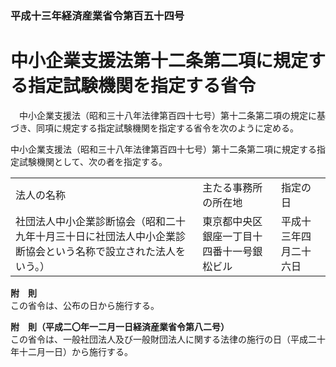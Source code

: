### 平成十三年経済産業省令第百五十四号  
# 中小企業支援法第十二条第二項に規定する指定試験機関を指定する省令  
　中小企業支援法（昭和三十八年法律第百四十七号）第十二条第二項の規定に基づき、同項に規定する指定試験機関を指定する省令を次のように定める。  
  
中小企業支援法（昭和三十八年法律第百四十七号）第十二条第二項に規定する指定試験機関として、次の者を指定する。  

||||  
| --- | --- | --- |  
|法人の名称|主たる事務所の所在地|指定の日|  
|社団法人中小企業診断協会（昭和二十九年十月三十日に社団法人中小企業診断協会という名称で設立された法人をいう。）|東京都中央区銀座一丁目十四番十一号銀松ビル|平成十三年四月二十六日|  
  
  
**附　則**  
この省令は、公布の日から施行する。  
  
**附　則（平成二〇年一二月一日経済産業省令第八二号）**  
この省令は、一般社団法人及び一般財団法人に関する法律の施行の日（平成二十年十二月一日）から施行する。  
  
